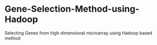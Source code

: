 # Gene-Selection-Method-using-Hadoop
Selecting Genes from high dimensional microarray using Hadoop based method 
